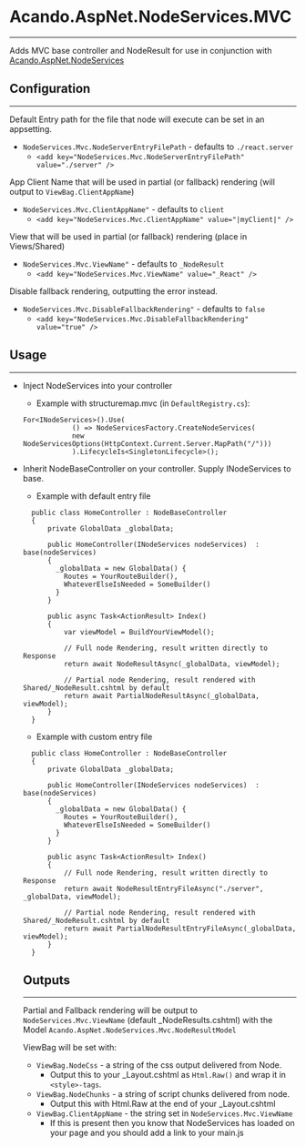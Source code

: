 # Acando.AspNet.NodeServices.MVC

---

Adds MVC base controller and NodeResult for use in conjunction with [Acando.AspNet.NodeServices](https://github.com/AcandoCxC/acando-nodeservices/)

## Configuration

---

Default Entry path for the file that node will execute can be set in an appsetting.

* `NodeServices.Mvc.NodeServerEntryFilePath` - defaults to `./react.server`
  * `<add key="NodeServices.Mvc.NodeServerEntryFilePath" value="./server" />`

App Client Name that will be used in partial (or fallback) rendering (will output to `ViewBag.ClientAppName`)

* `NodeServices.Mvc.ClientAppName"` - defaults to `client`
  * `<add key="NodeServices.Mvc.ClientAppName" value="|myClient|" />`

View that will be used in partial (or fallback) rendering (place in Views/Shared)

* `NodeServices.Mvc.ViewName"` - defaults to `_NodeResult`
  * `<add key="NodeServices.Mvc.ViewName" value="_React" />`

Disable fallback rendering, outputting the error instead.
* `NodeServices.Mvc.DisableFallbackRendering"` - defaults to `false`
  * `<add key="NodeServices.Mvc.DisableFallbackRendering" value="true" />`

## Usage

---

* Inject NodeServices into your controller
    * Example with structuremap.mvc (in `DefaultRegistry.cs`):
    ```
    For<INodeServices>().Use(
                () => NodeServicesFactory.CreateNodeServices(
                new NodeServicesOptions(HttpContext.Current.Server.MapPath("/")))
                ).LifecycleIs<SingletonLifecycle>();
    ```

* Inherit NodeBaseController on your controller. Supply INodeServices to base.
  * Example with default entry file
  ```
    public class HomeController : NodeBaseController
    {
        private GlobalData _globalData;
        
        public HomeController(INodeServices nodeServices)  : base(nodeServices)
        {
          _globalData = new GlobalData() {
            Routes = YourRouteBuilder(),
            WhateverElseIsNeeded = SomeBuilder()
          }
        }

        public async Task<ActionResult> Index()
        {
            var viewModel = BuildYourViewModel();

            // Full node Rendering, result written directly to Response
            return await NodeResultAsync(_globalData, viewModel);

            // Partial node Rendering, result rendered with Shared/_NodeResult.cshtml by default
            return await PartialNodeResultAsync(_globalData, viewModel);
        }
    }
  ```
  * Example with custom entry file
  ```
    public class HomeController : NodeBaseController
    {
        private GlobalData _globalData;
        
        public HomeController(INodeServices nodeServices)  : base(nodeServices)
        {
          _globalData = new GlobalData() {
            Routes = YourRouteBuilder(),
            WhateverElseIsNeeded = SomeBuilder()
          }
        }

        public async Task<ActionResult> Index()
        {
            // Full node Rendering, result written directly to Response
            return await NodeResultEntryFileAsync("./server", _globalData, viewModel);

            // Partial node Rendering, result rendered with Shared/_NodeResult.cshtml by default
            return await PartialNodeResultEntryFileAsync(_globalData, viewModel);
        }
    }
  ```
  
  ## Outputs

  ---
  
  Partial and Fallback rendering will be output to `NodeServices.Mvc.ViewName` (default _NodeResults.cshtml) with the Model `Acando.AspNet.NodeServices.Mvc.NodeResultModel`
  
  ViewBag will be set with:

  * `ViewBag.NodeCss` - a string of the css output delivered from Node.
    * Output this to your _Layout.cshtml as `Html.Raw()` and wrap it in `<style>-tags`.
  * `ViewBag.NodeChunks` - a string of script chunks delivered from node.
    * Output this with Html.Raw at the end of your _Layout.cshtml
  * `ViewBag.ClientAppName` - the string set in `NodeServices.Mvc.ViewName` 
    * If this is present then you know that NodeServices has loaded on your page and you should add a link to your main.js

